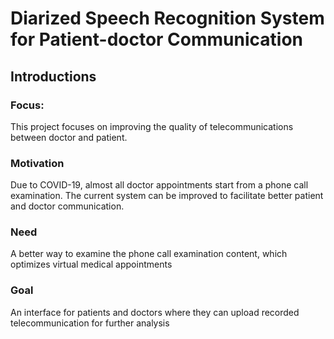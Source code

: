 # Diarized Speech Recognition System for Patient-doctor Communication 
## Introductions
### Focus: 
This project focuses on improving the quality of telecommunications between doctor and patient.

### Motivation
Due to COVID-19, almost all doctor appointments start from a phone call examination. The current system can be improved to facilitate better patient and doctor communication. 

### Need
A better way to examine the phone call examination content, which optimizes virtual medical appointments

### Goal
An interface for patients and doctors where they can upload recorded telecommunication for further analysis
